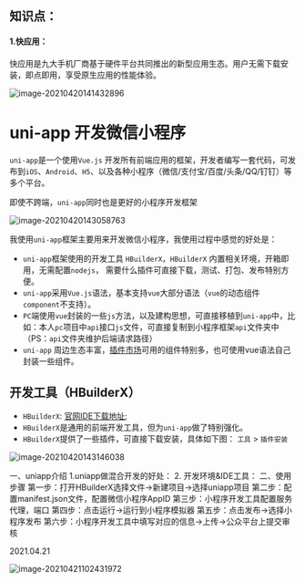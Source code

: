 ## 知识点：

#### 1.快应用：

快应用是九大手机厂商基于硬件平台共同推出的新型应用生态。用户无需下载安装，即点即用，享受原生应用的性能体验。



![image-20210420141432896](C:\Users\luyunxiao\AppData\Roaming\Typora\typora-user-images\image-20210420141432896.png)

# uni-app 开发微信小程序

`uni-app`是一个使用`Vue.js` 开发所有前端应用的框架，开发者编写一套代码，可发布到`iOS`、`Android`、`H5`、以及各种小程序（微信/支付宝/百度/头条/QQ/钉钉）等多个平台。

即使不跨端，`uni-app`同时也是更好的小程序开发框架

![image-20210420143058763](C:\Users\luyunxiao\AppData\Roaming\Typora\typora-user-images\image-20210420143058763.png)

我使用`uni-app`框架主要用来开发微信小程序，我使用过程中感觉的好处是：

- `uni-app`框架使用的开发工具 `HBuilderX`，`HBuilderX` 内置相关环境，开箱即用，无需配置`nodejs`， 需要什么插件可直接下载，测试、打包、发布特别方便。
- `uni-app`采用`Vue.js`语法，基本支持`vue`大部分语法（`vue`的动态组件`component`不支持）。
- `PC`端使用`vue`封装的一些`js`方法，以及建构思想，可直接移植到`uni-app`中，比如：本人`pc`项目中`api`接口`js`文件，可直接复制到小程序框架`api`文件夹中（PS：`api`文件夹维护后端请求路径）
- `uni-app` 周边生态丰富，[插件市场](https://ext.dcloud.net.cn/)可用的组件特别多，也可使用vue语法自己封装一些组件。

## 开发工具（HBuilderX）

- `HBuilderX`: [官网IDE下载地址](https://www.dcloud.io/hbuilderx.html);
- `HBuilderX`是通用的前端开发工具，但为`uni-app`做了特别强化。
- `HBuilderX`提供了一些插件，可直接下载安装，具体如下图： `工具` > `插件安装`

![image-20210420143146038](C:\Users\luyunxiao\AppData\Roaming\Typora\typora-user-images\image-20210420143146038.png)

一、uniapp介绍
1.uniapp做混合开发的好处：
2. 开发环境&IDE工具：
二、使用步骤
第一步：打开HBuilderX选择文件->新建项目->选择uniapp项目
第二步：配置manifest.json文件，配置微信小程序AppID
第三步：小程序开发工具配置服务代理，端口
第四步：点击运行->运行到小程序模拟器
第五步：点击发布->选择小程序发布
第六步：小程序开发工具中填写对应的信息->上传->公众平台上提交审核



2021.04.21

![image-20210421102431972](C:\Users\luyunxiao\AppData\Roaming\Typora\typora-user-images\image-20210421102431972.png)


